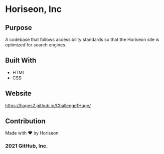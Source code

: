 # Horiseon, Inc

## Purpose
A codebase that follows accessibility standards so that the Horiseon site is optimized for search engines. 

## Built With
* HTML
* CSS

## Website
https://hages2.github.io/Challenge1Hage/

## Contribution
Made with ❤️️ by Horiseon

### 2021 GitHub, Inc.
